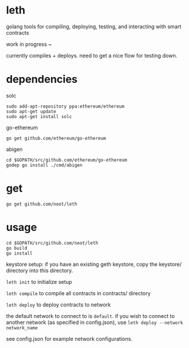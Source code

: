 # leth
golang tools for compiling, deploying, testing, and interacting with smart contracts

work in progress ~

currently compiles + deploys. need to get a nice flow for testing down.

# dependencies

solc
```
sudo add-apt-repository ppa:ethereum/ethereum
sudo apt-get update
sudo apt-get install solc
```

go-ethereum

`go get github.com/ethereum/go-ethereum`

abigen
```
cd $GOPATH/src/github.com/ethereum/go-ethereum
godep go install ./cmd/abigen
```

# get 

`go get github.com/noot/leth`

# usage

```
cd $GOPATH/src/github.com/noot/leth
go build
go install
```

keystore setup: if you have an existing geth keystore, copy the keystore/ directory into this directory.

`leth init` to initialize setup

`leth compile` to compile all contracts in contracts/ directory

`leth deploy` to deploy contracts to network

the default network to connect to is `default`. if you wish to connect to another network (as specified in config.json), use `leth deploy --network network_name`

see config.json for example network configurations.
